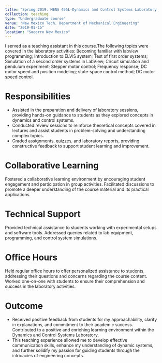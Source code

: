 ```yaml
---
title: "Spring 2019: MENG 405L-Dynamics and Control Systems Laboratory "
collection: teaching
type: "Undergraduate course"
venue: "New Mexico Tech, Department of Mechanical Engineering"
date: "2019-01-15"
location: "Socorro New Mexico"
---
```


I served as a teaching assistant in this course.The following topics were covered in the laboratory activities: Becoming familiar with labview programming; Introduction to ELVIS system; Test of first order systems; Simulation of a second order systems in LabView; Circuit simulation and pendulum experiment; Stepper motor control; Frequency response; DC motor speed and position modeling; state-space control method; DC motor speed control. 

Responsibilities
======
* Assisted in the preparation and delivery of laboratory sessions, providing hands-on guidance to students as they explored concepts in dynamics and control systems.
* Conducted review sessions to reinforce theoretical concepts covered in lectures and assist students in problem-solving and understanding complex topics.
* Graded assignments, quizzes, and laboratory reports, providing constructive feedback to support student learning and improvement.

Collaborative Learning
======
Fostered a collaborative learning environment by encouraging student engagement and participation in group activities. Facilitated discussions to promote a deeper understanding of the course material and its practical applications.

Technical Support
======
Provided technical assistance to students working with experimental setups and software tools. Addressed queries related to lab equipment, programming, and control system simulations.

Office Hours
======
Held regular office hours to offer personalized assistance to students, addressing their questions and concerns regarding the course content. Worked one-on-one with students to ensure their comprehension and success in the laboratory activities.

Outcome
======
* Received positive feedback from students for my approachability, clarity in explanations, and commitment to their academic success. Contributed to a positive and enriching learning environment within the Dynamics and Control Systems Laboratory.
* This teaching experience allowed me to develop effective communication skills, enhance my understanding of dynamic systems, and further solidify my passion for guiding students through the intricacies of engineering concepts.
